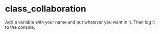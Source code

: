# class_collaboration


Add a variable with your name and put whatever you want in it. Then log it to the console.